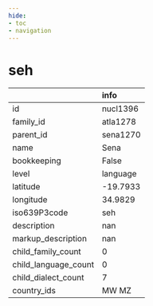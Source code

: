 ```yaml
---
hide:
- toc
- navigation
---
```

# seh
|                      | info     |
|:---------------------|:---------|
| id                   | nucl1396 |
| family_id            | atla1278 |
| parent_id            | sena1270 |
| name                 | Sena     |
| bookkeeping          | False    |
| level                | language |
| latitude             | -19.7933 |
| longitude            | 34.9829  |
| iso639P3code         | seh      |
| description          | nan      |
| markup_description   | nan      |
| child_family_count   | 0        |
| child_language_count | 0        |
| child_dialect_count  | 7        |
| country_ids          | MW MZ    |